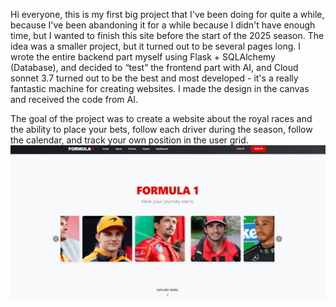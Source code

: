 ﻿Hi everyone, this is my first big project that I've been doing for quite a while, because I've been abandoning it for a while because I didn't have enough time, but I wanted to finish this site before the start of the 2025 season. The idea was a smaller project, but it turned out to be several pages long. I wrote the entire backend part myself using Flask + SQLAlchemy (Database), and decided to “test” the frontend part with AI, and Cloud sonnet 3.7 turned out to be the best and most developed - it's a really fantastic machine for creating websites. I made the design in the canvas and received the code from AI.

The goal of the project was to create a website about the royal races and the ability to place your bets, follow each driver during the season, follow the calendar, and track your own position in the user grid.
![Home page](images/homepage.png)


